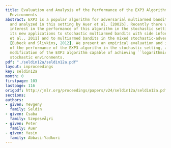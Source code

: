 ```yaml
---
title: Evaluation and Analysis of the Performance of the EXP3 Algorithm in Stochastic
  Environments
abstract: EXP3 is a popular algorithm for adversarial multiarmed bandits, suggested
  and analyzed in this setting by Auer et al. [2002b]. Recently there was an increased
  interest in the performance of this algorithm in the stochastic setting, due to
  its new applications to stochastic multiarmed bandits with side information [Seldin
  et al., 2011] and to multiarmed bandits in the mixed stochastic-adversarial setting
  [Bubeck and Slivkins, 2012]. We present an empirical evaluation and improved analysis
  of the performance of the EXP3 algorithm in the stochastic setting, as well as a
  modification of the EXP3 algorithm capable of achieving ``logarithmic'' regret in
  stochastic environments.
pdf: "./seldin12a/seldin12a.pdf"
layout: inproceedings
key: seldin12a
month: 0
firstpage: 103
lastpage: 116
origpdf: http://jmlr.org/proceedings/papers/v24/seldin12a/seldin12a.pdf
sections: 
authors:
- given: Yevgeny
  family: Seldin
- given: Csaba
  family: SzepesvÃ¡ri
- given: Peter
  family: Auer
- given: Yasin
  family: Abbasi-Yadkori
---
```

